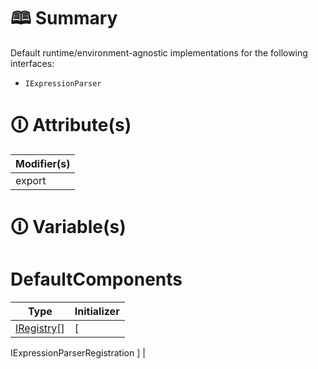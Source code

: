 # &#128366; Summary

Default runtime/environment-agnostic implementations for the following interfaces:
- `IExpressionParser`

# &#128712; Attribute(s)

| Modifier(s)                            |
|----------------------------------------|
| export |

# &#128712; Variable(s)

# DefaultComponents

| Type                        | Initializer                       |
|-----------------------------|-----------------------------------|
| [IRegistry](https://hamedfathi.gitbook.io/aurelia-2-doc-api/kernel/interface/di/iregistry)[] | [
IExpressionParserRegistration
] |